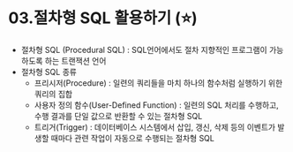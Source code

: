 # 03.절차형 SQL 활용하기 (⭐)

- 절차형 SQL (Procedural SQL) : SQL언어에서도 절차 지향적인 프로그램이 가능하도록 하는 트랜잭션 언어
- 절차형 SQL 종류
    - 프리시저(Procedure) : 일련의 쿼리들을 마치 하나의 함수처럼 실행하기 위한 쿼리의 집합
    - 사용자 정의 함수(User-Defined Function) : 일련의 SQL 처리를 수행하고, 수행 결과를 단일 값으로 반환할 수 있는 절차형 SQL
    - 트리거(Trigger) : 데이터베이스 시스템에서 삽입, 갱신, 삭제 등의 이벤트가 발생할 때마다 관련 작업이 자동으로 수행되는 절차형 SQL